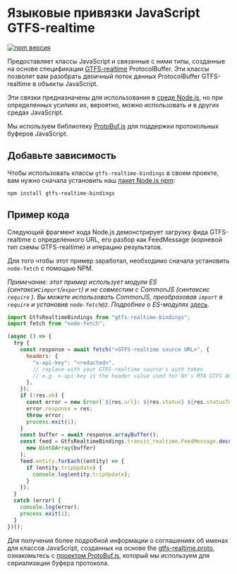 # Языковые привязки JavaScript GTFS-realtime

[![npm версия](https://badge.fury.io/js/gtfs-realtime-bindings.svg)](http://badge.fury.io/js/gtfs-realtime-bindings)

Предоставляет классы JavaScript и связанные с ними типы, созданные на основе спецификации [GTFS-realtime](https://github.com/google/transit/tree/master/gtfs-realtime) ProtocolBuffer. Эти классы позволят вам разобрать двоичный поток данных ProtocolBuffer GTFS-realtime в объекты JavaScript.

Эти связки предназначены для использования в [среде Node.js](http://nodejs.org/), но при определенных усилиях их, вероятно, можно использовать и в других средах JavaScript.

Мы используем библиотеку [ProtoBuf.js](https://github.com/dcodeIO/ProtoBuf.js) для поддержки протокольных буферов JavaScript.

## Добавьте зависимость

Чтобы использовать классы `gtfs-realtime-bindings` в своем проекте, вам нужно сначала установить наш [пакет Node.js npm](https://www.npmjs.com/package/gtfs-realtime-bindings):

    npm install gtfs-realtime-bindings

## Пример кода

Следующий фрагмент кода Node.js демонстрирует загрузку фида GTFS-realtime с определенного URL, его разбор как FeedMessage (корневой тип схемы GTFS-realtime) и итерацию результатов.

Для того чтобы этот пример заработал, необходимо сначала установить `node-fetch` с помощью NPM.

_Примечание: этот пример использует модули ES (синтаксис`import`/`export`) и не совместим с CommonJS (синтаксис `require` ). Вы можете использовать CommonJS, преобразовав `import` в `require` и установив `node-fetch@2`. Подробнее о ES-модулях [здесь](https://nodejs.org/api/esm.html)._

```javascript
import GtfsRealtimeBindings from "gtfs-realtime-bindings";
import fetch from "node-fetch";

(async () => {
  try {
    const response = await fetch("<GTFS-realtime source URL>", {
      headers: {
        "x-api-key": "<redacted>",
        // replace with your GTFS-realtime source's auth token
        // e.g. x-api-key is the header value used for NY's MTA GTFS APIs
      },
    });
    if (!res.ok) {
      const error = new Error(`${res.url}: ${res.status} ${res.statusText}`);
      error.response = res;
      throw error;
      process.exit(1);
    }
    const buffer = await response.arrayBuffer();
    const feed = GtfsRealtimeBindings.transit_realtime.FeedMessage.decode(
      new Uint8Array(buffer)
    );
    feed.entity.forEach((entity) => {
      if (entity.tripUpdate) {
        console.log(entity.tripUpdate);
      }
    });
  }
  catch (error) {
    console.log(error);
    process.exit(1);
  }
})();
```

Для получения более подробной информации о соглашениях об именах для классов JavaScript, созданных на основе the [gtfs-realtime.proto](https://github.com/google/transit/blob/master/gtfs-realtime/proto/gtfs-realtime.proto), ознакомьтесь с [проектом ProtoBuf.js](https://github.com/dcodeIO/ProtoBuf.js/wiki), который мы используем для сериализации буфера протокола.
